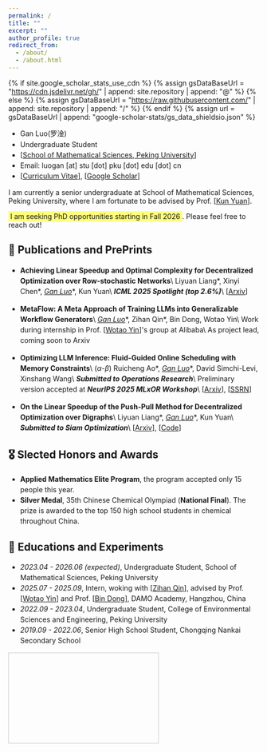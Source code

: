 ```yaml
---
permalink: /
title: ""
excerpt: ""
author_profile: true
redirect_from: 
  - /about/
  - /about.html
---
```


{% if site.google_scholar_stats_use_cdn %}
{% assign gsDataBaseUrl = "https://cdn.jsdelivr.net/gh/" | append: site.repository | append: "@" %}
{% else %}
{% assign gsDataBaseUrl = "https://raw.githubusercontent.com/" | append: site.repository | append: "/" %}
{% endif %}
{% assign url = gsDataBaseUrl | append: "google-scholar-stats/gs_data_shieldsio.json" %}

<style>
ul {
  line-height: 1.5;
}
</style>

<span class='anchor' id='about-me'></span>

+ Gan Luo(<font face=STKaiti>罗淦</font>)
+ Undergraduate Student
+ [[School of Mathematical Sciences, Peking University](https://www.math.pku.edu.cn)]
+ Email: luogan [at] stu [dot] pku [dot] edu [dot] cn
+ [[Curriculum Vitae](../CV_GanLuo/cv.pdf)], [[Google Scholar](https://scholar.google.com/citations?user=wNnV8vsAAAAJ&hl=en)]

I am currently a senior undergraduate at School of Mathematical Sciences, Peking University, where I am fortunate to be advised by Prof. [[Kun Yuan](https://kunyuan827.github.io/)].
<!-- I actively write blogs on Zhihu:[Gan Luo's Zhihu Homepage](https://www.zhihu.com/people/zou-chu-dong-xue-16). -->

<span style="background-color: #ffff0082; padding: 2px 4px;">I am seeking PhD opportunities starting in Fall 2026</span>. Please feel free to reach out!
<!-- <span class='anchor' id='news'></span> -->

<!-- ## 🔥 News
- *2025.06*: &nbsp;🌟 Our new [preprint](https://arxiv.org/abs/2506.18075) on **Distributed Optimization** is available online.
- *2025.05*: &nbsp;🎉 Our paper, **[Achieving Linear Speedup and Optimal Complexity for Decentralized Optimization over Row-stochastic Networks](https://arxiv.org/abs/2506.04600)**, is accepted as a **_Spotlight (top 2.6%)_** paper in **ICML 2025**.
- *2025.04*: &nbsp;🌟 Our new [preprint](https://arxiv.org/abs/2504.11320) on **LLM Inference Scheduling** is available online.
- *2024.05*: &nbsp;🎉 Accepted into the Applied Mathematics Elite Program(15/200). -->

<!-- ## 📝 Selected Papers -->

<!-- ## 📝 Publications 

<div class='paper-box'><div class='paper-box-image'><div><div class="badge">CVPR 2016</div><img src='images/500x300.png' alt="sym" width="100%"></div></div>
<div class='paper-box-text' markdown="1">

[Deep Residual Learning for Image Recognition](https://openaccess.thecvf.com/content_cvpr_2016/papers/He_Deep_Residual_Learning_CVPR_2016_paper.pdf)

**Kaiming He**, Xiangyu Zhang, Shaoqing Ren, Jian Sun

[**Project**](https://scholar.google.com/citations?view_op=view_citation&hl=zh-CN&user=DhtAFkwAAAAJ&citation_for_view=DhtAFkwAAAAJ:ALROH1vI_8AC) <strong><span class='show_paper_citations' data='DhtAFkwAAAAJ:ALROH1vI_8AC'></span></strong>
- Lorem ipsum dolor sit amet, consectetur adipiscing elit. Vivamus ornare aliquet ipsum, ac tempus justo dapibus sit amet. 
</div>
</div>

- [Lorem ipsum dolor sit amet, consectetur adipiscing elit. Vivamus ornare aliquet ipsum, ac tempus justo dapibus sit amet](https://github.com), A, B, C, **CVPR 2020**

# 🎖 Honors and Awards
- *2021.10* Lorem ipsum dolor sit amet, consectetur adipiscing elit. Vivamus ornare aliquet ipsum, ac tempus justo dapibus sit amet. 
- *2021.09* Lorem ipsum dolor sit amet, consectetur adipiscing elit. Vivamus ornare aliquet ipsum, ac tempus justo dapibus sit amet.  -->

<!-- <span class='anchor' id='preprints'></span> -->

<span class='anchor' id='publications'></span>

## 📝 Publications and PrePrints
- **Achieving Linear Speedup and Optimal Complexity for Decentralized Optimization over Row-stochastic Networks**\\
Liyuan Liang\*, Xinyi Chen\*, **<u>Gan Luo*</u>**, Kun Yuan\\
**_ICML 2025 Spotlight (top 2.6%)_**\\
[[Arxiv](https://arxiv.org/abs/2506.04600)]

- **MetaFlow: A Meta Approach of Training LLMs into Generalizable Workflow Generators**\\
**<u>Gan Luo*</u>**, Zihan Qin\*, Bin Dong, Wotao Yin\\
Work during internship in Prof. [[Wotao Yin](https://wotaoyin.mathopt.com)]'s group at Alibaba\\
As project lead, coming soon to Arxiv

- **Optimizing LLM Inference: Fluid-Guided Online Scheduling with Memory Constraints**\\
($\alpha$-$\beta$) Ruicheng Ao\*, **<u>Gan Luo*</u>**, David Simchi-Levi, Xinshang Wang\\
**_Submitted to Operations Research_**\\
Preliminary version accepted at **_NeurIPS 2025 MLxOR Workshop_**\\
[[Arxiv](https://arxiv.org/abs/2504.11320)], [[SSRN](https://papers.ssrn.com/sol3/papers.cfm?abstract_id=5195463)]

- **On the Linear Speedup of the Push-Pull Method for Decentralized Optimization over Digraphs**\\
Liyuan Liang\*, **<u>Gan Luo*</u>**, Kun Yuan\\
**_Submitted to Siam Optimization_**\\
[[Arxiv](https://arxiv.org/abs/2506.18075)], [[Code](https://github.com/pkumelon/PushPull)]

<span class='anchor' id='honors'></span>

## 🎖 Slected Honors and Awards
- **Applied Mathematics Elite Program**, the program accepted only 15 people this year.
- **Silver Medal**, 35th Chinese Chemical Olympiad (**National Final**). The prize is awarded to the top 150 high school students in chemical throughout China.
<!-- - **First Prize**, 35th Chinese Chemical Olympiad (**Chongqing Division**). -->
<span class='anchor' id='educations'></span>

## 📖 Educations and Experiments
- *2023.04 - 2026.06 (expected)*, Undergraduate Student, School of Mathematical Sciences, Peking University
- *2025.07 - 2025.09*, Intern, woking with [[Zihan Qin](https://scholar.google.com/citations?user=PeSEGr0AAAAJ&hl=zh-CN)], advised by Prof. [[Wotao Yin](https://wotaoyin.mathopt.com)] and Prof. [[Bin Dong](http://faculty.bicmr.pku.edu.cn/~dongbin/)], DAMO Academy, Hangzhou, China
- *2022.09 - 2023.04*, Undergraduate Student, College of Environmental Sciences and Engineering, Peking University
- *2019.09 - 2022.06*, Senior High School Student, Chongqing Nankai Secondary School

<!-- # 💬 Invited Talks
- *2021.06*, Lorem ipsum dolor sit amet, consectetur adipiscing elit. Vivamus ornare aliquet ipsum, ac tempus justo dapibus sit amet. 
- *2021.03*, Lorem ipsum dolor sit amet, consectetur adipiscing elit. Vivamus ornare aliquet ipsum, ac tempus justo dapibus sit amet.  \| [\[video\]](https://github.com/)

# 💻 Internships
- *2019.05 - 2020.02*, [Lorem](https://github.com/), China. -->

<div class="clustrmaps-container" style="width: 300px; height: 180px; overflow: hidden; margin: 1em 0; border: 1px solid #ccc; /* Optional: border helps visualize the container */">
  <script type="text/javascript" id="mapmyvisitors" src="//mapmyvisitors.com/map.js?d=wXhj3VMV8ErHKlAkznvwdiZom4zFOwbyHEAM86vXFIM&cl=ffffff&w=a"></script>
</div>